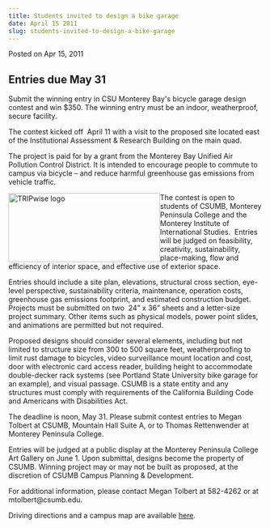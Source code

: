 ```yaml
---
title: Students invited to design a bike garage
date: April 15 2011
slug: students-invited-to-design-a-bike-garage
---
```


  



<span class="date">Posted on Apr 15, 2011    </span>
<h2>Entries due May 31</h2>
<p>Submit the winning entry in CSU Monterey Bay&apos;s bicycle garage
design contest and win $350. The winning entry must be an indoor,
weatherproof, secure facility.</p>
<p>The contest kicked off &#xA0;April 11 with a visit to the
proposed site located east of the Institutional Assessment &amp;
Research Building on the main quad.</p>
<p>The project is paid for by a grant from the Monterey Bay Unified
Air Pollution Control District. It is intended to encourage people
to commute to campus via bicycle &#x2013; and reduce harmful greenhouse
gas emissions from vehicle traffic.</p>
<p><img alt="TRIPwise logo" src="https://news.csumb.edu/sites/default/files/65/attachments/news/images/logo_2_inch_wide_041511.jpg" style="float:left; width:300px; height:136px">The contest is open
to students of CSUMB, Monterey Peninsula College and the Monterey
Institute of International Studies. &#xA0;Entries will be judged on
feasibility, creativity, sustainability, place-making, flow and
efficiency of interior space, and effective use of exterior
space.&#xA0;</img></p>
<p>Entries should include a site plan, elevations, structural cross
section, eye-level perspective, sustainability criteria,
maintenance, operation costs, greenhouse gas emissions footprint,
and estimated construction budget. Projects must be submitted on
two &#xA0;24&#x201D; x 36&#x201D; sheets and a letter-size project summary. Other
items such as physical models, power point slides, and animations
are permitted but not required.</p>
<p>Proposed designs should consider several elements, including but
not limited to structure size from 300 to 500 square feet,
weatherproofing to limit rust damage to bicycles, video
surveillance mount location and cost, door with electronic card
access reader, building height to accommodate double-decker rack
systems (see Portland State University bike garage for an example),
and visual passage. CSUMB is a state entity and any structures must
comply with requirements of the California Building Code and
Americans with Disabilities Act.</p>
<p>The deadline is noon, May 31. Please submit contest entries to
Megan Tolbert at CSUMB, Mountain Hall Suite A, or to Thomas
Rettenwender at Monterey Peninsula College.</p>
<p>Entries will be judged at a public display at the Monterey
Peninsula College Art Gallery on June 1. Upon submittal, designs
become the property of CSUMB. Winning project may or may not be
built as proposed, at the discretion of CSUMB Campus Planning &amp;
Development.</p>
<p>For additional information, please contact Megan Tolbert at
582-4262 or at mtolbert@csumb.edu.&#xA0;</p>
<p>Driving directions and a campus map are available <a href="https://csumb.edu/map" rel="nofollow">here</a>.</p>





 

